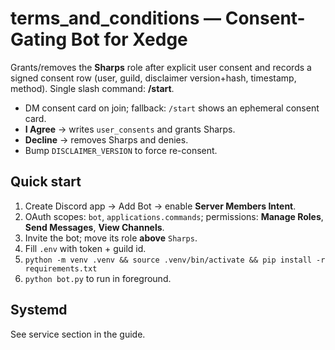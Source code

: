 # terms_and_conditions — Consent-Gating Bot for Xedge

Grants/removes the **Sharps** role after explicit user consent and records a signed consent row
(user, guild, disclaimer version+hash, timestamp, method). Single slash command: **/start**.

- DM consent card on join; fallback: `/start` shows an ephemeral consent card.
- **I Agree** → writes `user_consents` and grants Sharps.
- **Decline** → removes Sharps and denies.
- Bump `DISCLAIMER_VERSION` to force re-consent.

## Quick start
1. Create Discord app → Add Bot → enable **Server Members Intent**.
2. OAuth scopes: `bot`, `applications.commands`; permissions: **Manage Roles**, **Send Messages**, **View Channels**.
3. Invite the bot; move its role **above** `Sharps`.
4. Fill `.env` with token + guild id.
5. `python -m venv .venv && source .venv/bin/activate && pip install -r requirements.txt`
6. `python bot.py` to run in foreground.

## Systemd
See service section in the guide.
